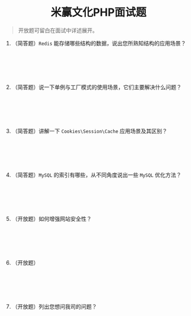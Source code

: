 <center><h1>米赢文化PHP面试题</h1></center>

> 开放题可留白在面试中详述展开。

1. （简答题）`Redis` 能存储哪些结构的数据，说出您所熟知结构的应用场景？
<br />
<br />
<br />
<br />

2. （简答题）说一下单例与工厂模式的使用场景，它们主要解决什么问题？
<br />
<br />
<br />
<br />

3. （简答题）讲解一下 `Cookies\Session\Cache` 应用场景及其区别？
<br />
<br />
<br />
<br />

4. （简答题）`MySQL` 的索引有哪些，从不同角度说出一些 `MySQL` 优化方法？
<br />
<br />
<br />
<br />

5.  （开放题）如何增强网站安全性？
<br />
<br />
<br />
<br />

6. （开放题）
<br />
<br />
<br />
<br />



7. （开放题）列出您想问我司的问题？
<!--stackedit_data:
eyJoaXN0b3J5IjpbLTExOTM0NjQ0ODEsMTY2NTM2NzkxMCwtMT
YzMDgwOTk2LC05MzM5NzUxMV19
-->